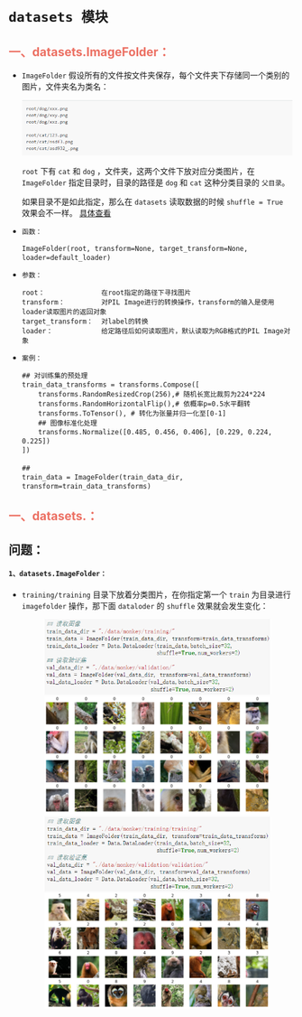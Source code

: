 # `datasets 模块`


## <font color= #EC7063  >__一、datasets.ImageFolder：__</font > 

*   `ImageFolder` 假设所有的文件按文件夹保存，每个文件夹下存储同一个类别的图片，文件夹名为类名：

    <div align=center><img width="600" src="./static/1.jpg"/></div>

    `root` 下有 `cat` 和 `dog` ，文件夹，这两个文件下放对应分类图片，在   `ImageFolder` 指定目录时，目录的路径是 `dog` 和 `cat` 这种分类目录的 `父目录`。 

    如果目录不是如此指定，那么在 `datasets` 读取数据的时候 `shuffle = True` 效果会不一样。 [具体查看](###1、datasets.ImageFolder：)

*   `函数：`

        ImageFolder(root, transform=None, target_transform=None, loader=default_loader)

*   `参数：`

        root：              在root指定的路径下寻找图片
        transform：         对PIL Image进行的转换操作，transform的输入是使用loader读取图片的返回对象
        target_transform：  对label的转换
        loader：            给定路径后如何读取图片，默认读取为RGB格式的PIL Image对象

*   `案例：`

        ## 对训练集的预处理
        train_data_transforms = transforms.Compose([
            transforms.RandomResizedCrop(256),# 随机长宽比裁剪为224*224
            transforms.RandomHorizontalFlip(),# 依概率p=0.5水平翻转
            transforms.ToTensor(), # 转化为张量并归一化至[0-1]
            ## 图像标准化处理 
            transforms.Normalize([0.485, 0.456, 0.406], [0.229, 0.224, 0.225])
        ])

        ## 
        train_data = ImageFolder(train_data_dir, transform=train_data_transforms)




## <font color= #EC7063  >__一、datasets.：__</font > 





## 问题：

#### `1、datasets.ImageFolder：`

* `training/training` 目录下放着分类图片，在你指定第一个 `train` 为目录进行 `imagefolder` 操作，那下面 `dataloder` 的 `shuffle` 效果就会发生变化：

    <div align=center><img width="400" src="./static/imagefolder1.jpg"/></div>

    <div align=center><img width="400" src="./static/imagefolder2.jpg"/></div>

    <div align=center><img width="400" src="./static/imagefolder3.jpg"/></div>
    <div align=center><img width="400" src="./static/imagefolder4.jpg"/></div>


